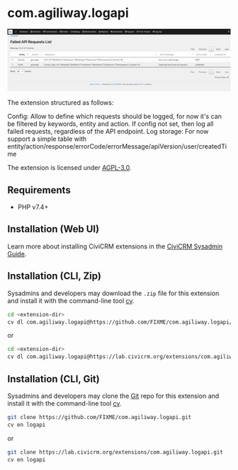 # com.agiliway.logapi

![Screenshot](images/screenshot.png)

The extension structured as follows:

Config: Allow to define which requests should be logged, for now it's can be filtered by keywords, entity and action. If
config not set, then log all failed requests, regardless of the API endpoint.
Log storage: For now support a simple table with
entity/action/response/errorCode/errorMessage/apiVersion/user/createdTime

The extension is licensed under [AGPL-3.0](LICENSE.txt).

## Requirements

* PHP v7.4+

## Installation (Web UI)

Learn more about installing CiviCRM extensions in
the [CiviCRM Sysadmin Guide](https://docs.civicrm.org/sysadmin/en/latest/customize/extensions/).

## Installation (CLI, Zip)

Sysadmins and developers may download the `.zip` file for this extension and
install it with the command-line tool [cv](https://github.com/civicrm/cv).

```bash
cd <extension-dir>
cv dl com.agiliway.logapi@https://github.com/FIXME/com.agiliway.logapi/archive/master.zip
```

or

```bash
cd <extension-dir>
cv dl com.agiliway.logapi@https://lab.civicrm.org/extensions/com.agiliway.logapi/-/archive/main/com.agiliway.logapi-main.zip
```

## Installation (CLI, Git)

Sysadmins and developers may clone the [Git](https://en.wikipedia.org/wiki/Git) repo for this extension and
install it with the command-line tool [cv](https://github.com/civicrm/cv).

```bash
git clone https://github.com/FIXME/com.agiliway.logapi.git
cv en logapi
```

or

```bash
git clone https://lab.civicrm.org/extensions/com.agiliway.logapi.git
cv en logapi
```